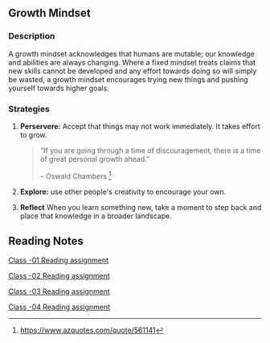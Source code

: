 
## Growth Mindset

### Description

A growth mindset acknowledges that humans are mutable; our knowledge and abilities are always changing. Where a fixed mindset treats claims that new skills cannot be developed and any effort towards doing so will simply be wasted, a growth mindset encourages trying new things and pushing yourself towards higher goals.

### Strategies

1. **Perservere:** Accept that things may not work immediately. It takes effort to grow.

    > “If you are going through a time of discouragement, there is a time of great personal growth ahead.”
    > 
    > – Oswald Chambers [^1]

3. **Explore:** use other people's creativity to encourage your own.
4. **Reflect** When you learn something new, take a moment to step back and place that knowledge in a broader landscape.

[^1]: <https://www.azquotes.com/quote/561141>

## Reading Notes

[Class -01 Reading assignment](Reading-Notes-102/Reading-01.md)

[Class -02 Reading assignment](Reading-Notes-102/Reading-02.md)

[Class -03 Reading assignment](Reading-Notes-102/Reading-03.md)

[Class -04 Reading assignment](Reading-Notes-102/Reading-04.md)

